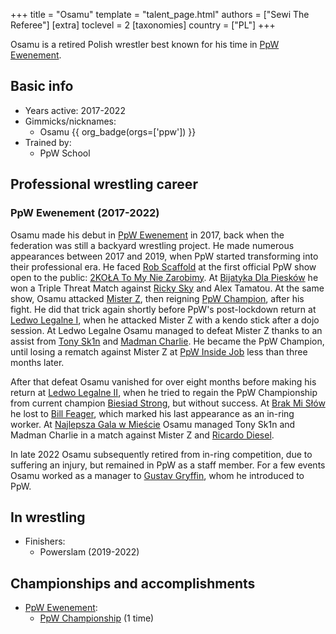 +++
title = "Osamu"
template = "talent_page.html"
authors = ["Sewi The Referee"]
[extra]
toclevel = 2
[taxonomies]
country = ["PL"]
+++

Osamu is a retired Polish wrestler best known for his time in [PpW Ewenement](@/o/ppw.md).

## Basic info

* Years active: 2017-2022
* Gimmicks/nicknames:
  - Osamu {{ org_badge(orgs=['ppw']) }}
* Trained by:
  - PpW School
 
## Professional wrestling career

### PpW Ewenement (2017-2022)

Osamu made his debut in [PpW Ewenement](@/o/ppw.md) in 2017, back when the federation was still a backyard wrestling project.
He made numerous appearances between 2017 and 2019, when PpW started transforming into their professional era.
He faced [Rob Scaffold](@/w/rob-scaffold.md) at the first official PpW show open to the public: [2KOŁA To My Nie Zarobimy](@/e/ppw/2019-12-07-ppw-2kola-to-my-nie-zarobimy.md).
At [Bijatyka Dla Piesków](@/e/ppw/2020-02-15-ppw-brawl-for-the-puppies.md) he won a Triple Threat Match against [Ricky Sky](@/w/ricky-sky.md) and Alex Tamatou. At the same show, Osamu attacked [Mister Z](@/w/mister-z.md), then reigning [PpW Champion](@/c/ppw-championship.md), after his fight.
He did that trick again shortly before PpW's post-lockdown return at [Ledwo Legalne I](@/e/ppw/2021-06-12-ppw-ledwo-legalne.md), when he attacked Mister Z with a kendo stick after a dojo session.
At Ledwo Legalne Osamu managed to defeat Mister Z thanks to an assist from [Tony Sk1n](@/w/tony-sk1n.md) and [Madman Charlie](@/w/madman-charlie.md). He became the PpW Champion, until losing a rematch against Mister Z at [PpW Inside Job](@/e/ppw/2021-09-11-ppw-inside-job.md) less than three months later.

After that defeat Osamu vanished for over eight months before making his return at [Ledwo Legalne II](@/e/ppw/2022-05-21-ppw-ledwo-legalne-ii.md), when he tried to regain the PpW Championship from current champion [Biesiad Strong](@/w/biesiad.md), but without success.
At [Brak Mi Słów](@/e/ppw/2022-09-10-ppw-brak-mi-slow.md) he lost to [Bill Feager](@/w/feager.md), which marked his last appearance as an in-ring worker. At [Najlepsza Gala w Mieście](@/e/ppw/2022-11-25-ppw-najlepsza-gala-w-miescie.md) Osamu managed Tony Sk1n and Madman Charlie in a match against Mister Z and [Ricardo Diesel](@/w/ricardo-diesel.md).

In late 2022 Osamu subsequently retired from in-ring competition, due to suffering an injury, but remained in PpW as a staff member. For a few events Osamu worked as a manager to [Gustav Gryffin](@/w/gustav-gryffin.md), whom he introduced to PpW.

## In wrestling

* Finishers:
  - Powerslam (2019-2022)
 
## Championships and accomplishments

* [PpW Ewenement](@/o/ppw.md):
  - [PpW Championship](@/o/ppw.md) (1 time)
